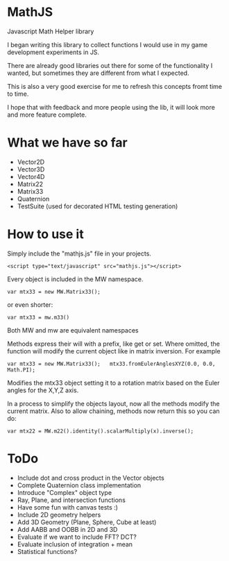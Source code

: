 MathJS
======

Javascript Math Helper library

I began writing this library to collect functions I would use in my game development experiments in JS.

There are already good libraries out there for some of the functionality I wanted, but sometimes they 
are different from what I expected.

This is also a very good exercise for me to refresh this concepts fromt time to time.

I hope that with feedback and more people using the lib, it will look more and more feature complete. 

What we have so far
=======

* Vector2D
* Vector3D
* Vector4D
* Matrix22
* Matrix33
* Quaternion
* TestSuite (used for decorated HTML testing generation)

How to use it
=======

Simply include the "mathjs.js" file in your projects.

`<script type="text/javascript" src="mathjs.js"></script>`

Every object is included in the MW namespace.

`var mtx33 = new MW.Matrix33(); `

or even shorter:

`var mtx33 = mw.m33()`

Both MW and mw are equivalent namespaces

Methods express their will with a prefix, like get or set. Where omitted, 
the function will modify the current object like in matrix inversion. For example

`
var mtx33 = new MW.Matrix33();  
mtx33.fromEulerAnglesXYZ(0.0, 0.0, Math.PI);
`

Modifies the mtx33 object setting it to a rotation matrix based on the Euler angles for the X,Y,Z axis.

In a process to simplify the objects layout, now all the methods modify the current matrix. Also 
to allow chaining, methods now return this so you can do: 

`
var mtx22 = MW.m22().identity().scalarMultiply(x).inverse();
`

ToDo
=======

* Include dot and cross product in the Vector objects
* Complete Quaternion class implementation
* Introduce "Complex" object type
* Ray, Plane, and intersection functions
* Have some fun with canvas tests :)
* Include 2D geometry helpers
* Add 3D Geometry (Plane, Sphere, Cube at least)
* Add AABB and OOBB in 2D and 3D
* Evaluate if we want to include FFT? DCT? 
* Evaluate inclusion of integration + mean
* Statistical functions?

